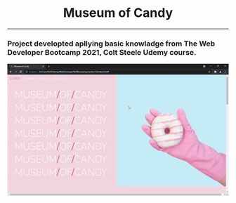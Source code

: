 <h1 align="center">Museum of Candy</h1>

---
<h3>
Project developted apllying basic knowladge from The Web Developer Bootcamp 2021, Colt Steele Udemy course.
</h3>


<p align="center">
  <img src="./imgs/museumOfCandy.gif">
</p>

